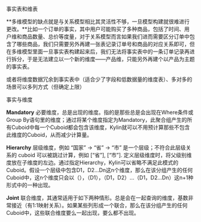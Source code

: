 事实表和维表

**多维模型的缺点就是与关系模型相比其灵活性不够，一旦模型构建就很难进行更改。**比如一个订单的事实，其中用户可能购买了多种商品，包括了时间、用户维和商品数量、总价等度量，对于关系模型而言如果我们进而需要区分订单中包含了哪些商品，我们只需要另外再建一张表记录订单号和商品的对应关系即可，但在多维模型里面一旦事实表构建起来后，我们无法将事实表中的一条订单记录再进行拆分，于是无法建立以一个新的维度——产品维，只能另外再建个以产品为主题的事实表。

或者将维度数据冗余到事实表中（适合少了字段和低数据量的维度表）、多对多的场景可以多列方式（但确定上限）

事实与维度

**Mandatory**  必要维度，总是出现的维度。指的是那些总是会出现在Where条件或Group By语句里的维度；通过将某个维度指定为Mandatory，此聚合组产生的所有Cuboid中每一个Cuboid都会包含该维度，Kylin就可以不用预计算那些不包含此维度的Cuboid，从而减少计算量。

**Hierarchy**  层级维度，例如 “国家” -> “省” -> “市” 是一个层级；不符合此层级关系的 cuboid 可以被跳过计算，例如 [“省”], [“市”]. 定义层级维度时，将父级别维度放在子维度的左边。通过指定Hierarchy，Kylin可以省略不满足此模式的Cuboid。假设一个层级中包含D1，D2…Dn这n个维度，那么在该分组产生的任何Cuboid中，这n个维度只会以（），（D1），（D1，D2）…（D1，D2…Dn）这n+1种形式中的一种出现。

**Joint** 联合维度，其通常适用于如下两种情形。总是会在一起查询的维度，基数非常接近（有1:1映射关系）。如果某些列形成一个联合，那么在该分组产生的任何Cuboid中，这些联合维度要么一起出现，要么都不出现。

